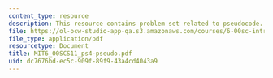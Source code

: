 ```yaml
---
content_type: resource
description: This resource contains problem set related to pseudocode.
file: https://ol-ocw-studio-app-qa.s3.amazonaws.com/courses/6-00sc-introduction-to-computer-science-and-programming-spring-2011/dc7676bdec5c909f89f943a4cd4043a9_MIT6_00SCS11_ps4-pseudo.pdf
file_type: application/pdf
resourcetype: Document
title: MIT6_00SCS11_ps4-pseudo.pdf
uid: dc7676bd-ec5c-909f-89f9-43a4cd4043a9
---
```

